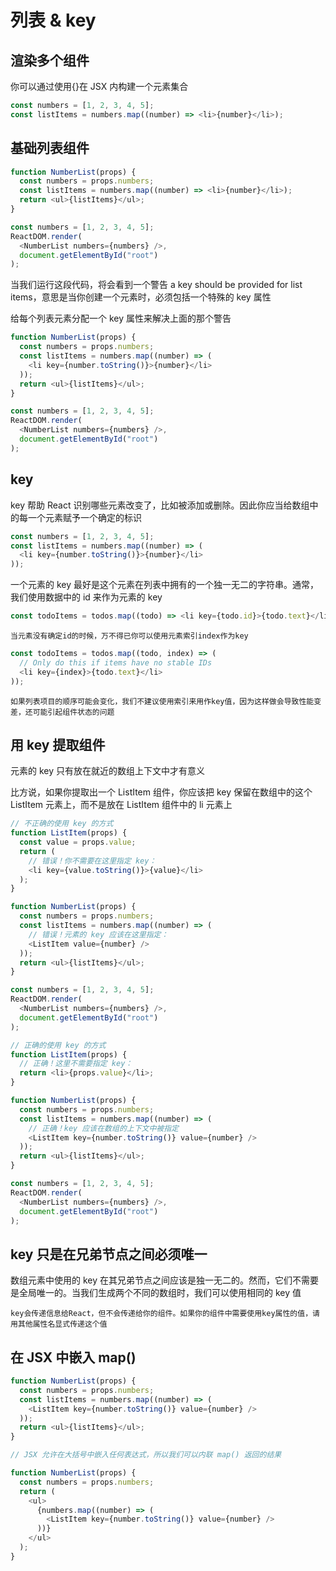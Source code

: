 # 列表 & key

## 渲染多个组件

你可以通过使用{}在 JSX 内构建一个元素集合

```javascript
const numbers = [1, 2, 3, 4, 5];
const listItems = numbers.map((number) => <li>{number}</li>);
```

## 基础列表组件

```javascript
function NumberList(props) {
  const numbers = props.numbers;
  const listItems = numbers.map((number) => <li>{number}</li>);
  return <ul>{listItems}</ul>;
}

const numbers = [1, 2, 3, 4, 5];
ReactDOM.render(
  <NumberList numbers={numbers} />,
  document.getElementById("root")
);
```

当我们运行这段代码，将会看到一个警告 a key should be provided for list items，意思是当你创建一个元素时，必须包括一个特殊的 key 属性

给每个列表元素分配一个 key 属性来解决上面的那个警告

```javascript
function NumberList(props) {
  const numbers = props.numbers;
  const listItems = numbers.map((number) => (
    <li key={number.toString()}>{number}</li>
  ));
  return <ul>{listItems}</ul>;
}

const numbers = [1, 2, 3, 4, 5];
ReactDOM.render(
  <NumberList numbers={numbers} />,
  document.getElementById("root")
);
```

## key

key 帮助 React 识别哪些元素改变了，比如被添加或删除。因此你应当给数组中的每一个元素赋予一个确定的标识

```javascript
const numbers = [1, 2, 3, 4, 5];
const listItems = numbers.map((number) => (
  <li key={number.toString()}>{number}</li>
));
```

一个元素的 key 最好是这个元素在列表中拥有的一个独一无二的字符串。通常，我们使用数据中的 id 来作为元素的 key

```javascript
const todoItems = todos.map((todo) => <li key={todo.id}>{todo.text}</li>);
```

`当元素没有确定id的时候，万不得已你可以使用元素索引index作为key`

```javascript
const todoItems = todos.map((todo, index) => (
  // Only do this if items have no stable IDs
  <li key={index}>{todo.text}</li>
));
```

`如果列表项目的顺序可能会变化，我们不建议使用索引来用作key值，因为这样做会导致性能变差，还可能引起组件状态的问题`

## 用 key 提取组件

元素的 key 只有放在就近的数组上下文中才有意义

比方说，如果你提取出一个 ListItem 组件，你应该把 key 保留在数组中的这个 ListItem 元素上，而不是放在 ListItem 组件中的 li 元素上

```javascript
// 不正确的使用 key 的方式
function ListItem(props) {
  const value = props.value;
  return (
    // 错误！你不需要在这里指定 key：
    <li key={value.toString()}>{value}</li>
  );
}

function NumberList(props) {
  const numbers = props.numbers;
  const listItems = numbers.map((number) => (
    // 错误！元素的 key 应该在这里指定：
    <ListItem value={number} />
  ));
  return <ul>{listItems}</ul>;
}

const numbers = [1, 2, 3, 4, 5];
ReactDOM.render(
  <NumberList numbers={numbers} />,
  document.getElementById("root")
);

// 正确的使用 key 的方式
function ListItem(props) {
  // 正确！这里不需要指定 key：
  return <li>{props.value}</li>;
}

function NumberList(props) {
  const numbers = props.numbers;
  const listItems = numbers.map((number) => (
    // 正确！key 应该在数组的上下文中被指定
    <ListItem key={number.toString()} value={number} />
  ));
  return <ul>{listItems}</ul>;
}

const numbers = [1, 2, 3, 4, 5];
ReactDOM.render(
  <NumberList numbers={numbers} />,
  document.getElementById("root")
);
```

## key 只是在兄弟节点之间必须唯一

数组元素中使用的 key 在其兄弟节点之间应该是独一无二的。然而，它们不需要是全局唯一的。当我们生成两个不同的数组时，我们可以使用相同的 key 值

`key会传递信息给React，但不会传递给你的组件。如果你的组件中需要使用key属性的值，请用其他属性名显式传递这个值`

## 在 JSX 中嵌入 map()

```javascript
function NumberList(props) {
  const numbers = props.numbers;
  const listItems = numbers.map((number) => (
    <ListItem key={number.toString()} value={number} />
  ));
  return <ul>{listItems}</ul>;
}

// JSX 允许在大括号中嵌入任何表达式，所以我们可以内联 map() 返回的结果

function NumberList(props) {
  const numbers = props.numbers;
  return (
    <ul>
      {numbers.map((number) => (
        <ListItem key={number.toString()} value={number} />
      ))}
    </ul>
  );
}
```
